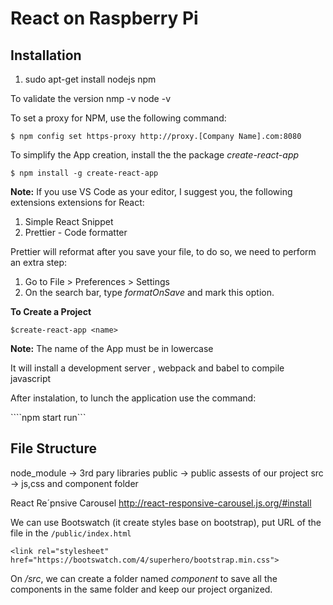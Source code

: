 # React on Raspberry Pi

## Installation

1. sudo apt-get install nodejs npm

To validate the version
nmp -v
node -v

To set a proxy for NPM, use the following command:

```$ npm config set https-proxy http://proxy.[Company Name].com:8080```

To simplify the App creation, install the the package *create-react-app*

```$ npm install -g create-react-app ```

**Note:** If you use VS Code as your editor, I suggest you, the following extensions extensions for React:

1. Simple React Snippet
2. Prettier - Code formatter

Prettier will reformat after you save your file, to do so, we need to perform an extra step:

1. Go to File > Preferences > Settings
2. On the search bar, type *formatOnSave* and mark this option.

**To Create a Project**

```$create-react-app <name>```

**Note:** The name of the App must be in lowercase

It will install a development server , webpack and babel to compile javascript

After instalation, to lunch the application use the command:

````npm start run```

## File Structure

node_module -> 3rd pary libraries
public -> public assests of our project
src -> js,css and component folder

React Re´pnsive Carousel
http://react-responsive-carousel.js.org/#install


We can use Bootswatch (it create styles base on bootstrap), put URL of the file in the ```/public/index.html```

```<link rel="stylesheet" href="https://bootswatch.com/4/superhero/bootstrap.min.css">```

On */src*, we can create a folder named *component* to save all the components in the same folder and keep our project organized.

